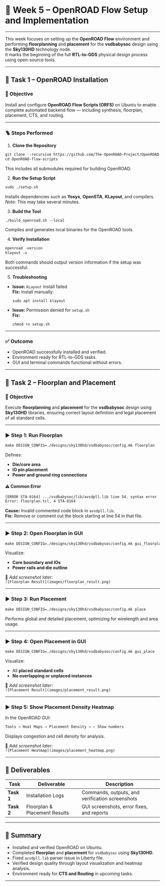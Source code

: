 # 🧠 Week 5 – OpenROAD Flow Setup and Implementation  

---

This week focuses on setting up the **OpenROAD Flow** environment and performing **floorplanning** and **placement** for the **vsdbabysoc** design using the **Sky130HD** technology node.  
It marks the beginning of the full **RTL-to-GDS** physical design process using open-source tools.

---

## 🧰 Task 1 – OpenROAD Installation  

### 🎯 Objective
Install and configure **OpenROAD Flow Scripts (ORFS)** on Ubuntu to enable complete automated backend flow — including synthesis, floorplan, placement, CTS, and routing.

---

### 🪜 Steps Performed

1. **Clone the Repository**
```txt
git clone --recursive https://github.com/The-OpenROAD-Project/OpenROAD-flow-scripts
cd OpenROAD-flow-scripts
```

This includes all submodules required for building OpenROAD.

2. **Run the Setup Script**
```txt
sudo ./setup.sh
```

Installs dependencies such as **Yosys**, **OpenSTA**, **KLayout**, and compilers.  
*Note:* This may take several minutes.

3. **Build the Tool**
```txt
./build_openroad.sh --local
```

Compiles and generates local binaries for the OpenROAD tools.

4. **Verify Installation**
```txt
openroad -version
klayout -v
```

Both commands should output version information if the setup was successful.

5. **Troubleshooting**
- **Issue:** `KLayout` install failed  
  **Fix:** Install manually:  
  ```
  sudo apt install klayout
  ```
- **Issue:** Permission denied for `setup.sh`  
  **Fix:**  
  ```
  chmod +x setup.sh
  ```

---

### ✅ Outcome
- OpenROAD successfully installed and verified.  
- Environment ready for RTL-to-GDS tasks.  
- GUI and terminal commands functional without errors.

---

## 🧩 Task 2 – Floorplan and Placement  

### 🎯 Objective
Execute **floorplanning** and **placement** for the **vsdbabysoc** design using **Sky130HD** libraries, ensuring correct layout definition and legal placement of all standard cells.

---

### ▶ Step 1: Run Floorplan
```txt
make DESIGN_CONFIG=./designs/sky130hd/vsdbabysoc/config.mk floorplan
```

Defines:
- **Die/core area**
- **IO pin placement**
- **Power and ground ring connections**

#### ⚠ Common Error
```txt
[ERROR STA-0164] .../vsdbabysoc/lib/avsdpll.lib line 54, syntax error
Error: floorplan.tcl, 4 STA-0164
```

**Cause:** Invalid commented code block in `avsdpll.lib`.  
**Fix:** Remove or comment out the block starting at line 54 in that file.

---

### ▶ Step 2: Open Floorplan in GUI
```txt
make DESIGN_CONFIG=./designs/sky130hd/vsdbabysoc/config.mk gui_floorplan
```

Visualize:
- **Core boundary and IOs**
- **Power rails and die outline**

📸 *Add screenshot later:*  
`![Floorplan Result](images/floorplan_result.png)`

---

### ▶ Step 3: Run Placement
```txt
make DESIGN_CONFIG=./designs/sky130hd/vsdbabysoc/config.mk place
```

Performs global and detailed placement, optimizing for wirelength and area usage.

---

### ▶ Step 4: Open Placement in GUI
```txt
make DESIGN_CONFIG=./designs/sky130hd/vsdbabysoc/config.mk gui_place
```

Visualize:
- All **placed standard cells**  
- **No overlapping or unplaced instances**

📸 *Add screenshot later:*  
`![Placement Result](images/placement_result.png)`

---

### ▶ Step 5: Show Placement Density Heatmap  
In the OpenROAD GUI:
```txt
Tools → Heat Maps → Placement Density → ✓ Show numbers
```

Displays congestion and cell density for analysis.

📸 *Add screenshot later:*  
`![Placement Heatmap](images/placement_heatmap.png)`

---

## 📁 Deliverables
| Task | Deliverable | Description |
|------|--------------|-------------|
| **Task 1** | Installation Logs | Commands, outputs, and verification screenshots |
| **Task 2** | Floorplan & Placement Results | GUI screenshots, error fixes, and reports |

---

## 🧾 Summary
- Installed and verified OpenROAD on Ubuntu.  
- Completed **floorplan** and **placement** for `vsdbabysoc` using **Sky130HD**.  
- Fixed `avsdpll.lib` parser issue in Liberty file.  
- Verified design quality through layout visualization and heatmap analysis.  
- Environment ready for **CTS and Routing** in upcoming tasks.

---

